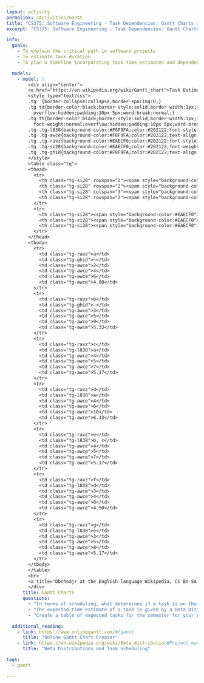 ```yaml
---
layout: activity
permalink: /Activities/Gantt
title: "CS375: Software Engineering - Task Dependencies: Gantt Charts and the Critical Path"
excerpt: "CS375: Software Engineering - Task Dependencies: Gantt Charts and the Critical Path"

info:
  goals:
    - To explain the critical path in software projects
    - To estimate task duration
    - To plan a timeline incorporating task time estimates and dependencies using a Gantt chart

  models:
    - model: |
        <div align="center">
        <a href="https://en.wikipedia.org/wiki/Gantt_chart">Task Estimation Data from https://en.wikipedia.org/wiki/Gantt_chart</a>, <a href="https://en.wikipedia.org/wiki/Wikipedia:Text_of_Creative_Commons_Attribution-ShareAlike_3.0_Unported_License">CC BY-SA</a><br>
        <style type="text/css">
        .tg  {border-collapse:collapse;border-spacing:0;}
        .tg td{border-color:black;border-style:solid;border-width:1px;font-family:Arial, sans-serif;font-size:14px;
          overflow:hidden;padding:10px 5px;word-break:normal;}
        .tg th{border-color:black;border-style:solid;border-width:1px;font-family:Arial, sans-serif;font-size:14px;
          font-weight:normal;overflow:hidden;padding:10px 5px;word-break:normal;}
        .tg .tg-l838{background-color:#F8F9FA;color:#202122;font-style:italic;text-align:center;vertical-align:top}
        .tg .tg-awce{background-color:#F8F9FA;color:#202122;text-align:right;vertical-align:middle}
        .tg .tg-ravz{background-color:#EAECF0;color:#202122;font-style:italic;font-weight:bold;text-align:center;vertical-align:top}
        .tg .tg-si28{background-color:#EAECF0;color:#202122;font-weight:bold;text-align:center;vertical-align:middle}
        .tg .tg-ghid{background-color:#F8F9FA;color:#202122;text-align:center;vertical-align:middle}
        </style>
        <table class="tg">
        <thead>
          <tr>
            <th class="tg-si28" rowspan="2"><span style="background-color:#EAECF0">Activity</span></th>
            <th class="tg-si28" rowspan="2"><span style="background-color:#EAECF0">Predecessor</span></th>
            <th class="tg-si28" colspan="3"><span style="background-color:#EAECF0">Time estimates (in days)</span></th>
            <th class="tg-si28" rowspan="2"><span style="background-color:#EAECF0">Expected time (</span>TE<span style="background-color:#EAECF0">)</span></th>
          </tr>
          <tr>
            <th class="tg-si28"><span style="background-color:#EAECF0">Opt. (</span>O<span style="background-color:#EAECF0">)</span></th>
            <th class="tg-si28"><span style="background-color:#EAECF0">Normal (</span>M<span style="background-color:#EAECF0">)</span></th>
            <th class="tg-si28"><span style="background-color:#EAECF0">Pess. (</span>P<span style="background-color:#EAECF0">)</span></th>
          </tr>
        </thead>
        <tbody>
          <tr>
            <td class="tg-ravz">a</td>
            <td class="tg-ghid">—</td>
            <td class="tg-awce">2</td>
            <td class="tg-awce">4</td>
            <td class="tg-awce">6</td>
            <td class="tg-awce">4.00</td>
          </tr>
          <tr>
            <td class="tg-ravz">b</td>
            <td class="tg-ghid">—</td>
            <td class="tg-awce">3</td>
            <td class="tg-awce">5</td>
            <td class="tg-awce">9</td>
            <td class="tg-awce">5.33</td>
          </tr>
          <tr>
            <td class="tg-ravz">c</td>
            <td class="tg-l838">a</td>
            <td class="tg-awce">4</td>
            <td class="tg-awce">5</td>
            <td class="tg-awce">7</td>
            <td class="tg-awce">5.17</td>
          </tr>
          <tr>
            <td class="tg-ravz">d</td>
            <td class="tg-l838">a</td>
            <td class="tg-awce">4</td>
            <td class="tg-awce">6</td>
            <td class="tg-awce">10</td>
            <td class="tg-awce">6.33</td>
          </tr>
          <tr>
            <td class="tg-ravz">e</td>
            <td class="tg-l838">b, c</td>
            <td class="tg-awce">4</td>
            <td class="tg-awce">5</td>
            <td class="tg-awce">7</td>
            <td class="tg-awce">5.17</td>
          </tr>
          <tr>
            <td class="tg-ravz">f</td>
            <td class="tg-l838">d</td>
            <td class="tg-awce">3</td>
            <td class="tg-awce">4</td>
            <td class="tg-awce">8</td>
            <td class="tg-awce">4.50</td>
          </tr>
          <tr>
            <td class="tg-ravz">g</td>
            <td class="tg-l838">e</td>
            <td class="tg-awce">3</td>
            <td class="tg-awce">5</td>
            <td class="tg-awce">8</td>
            <td class="tg-awce">5.17</td>
          </tr>
        </tbody>
        </table>
        <br>
        <a title="Dbsheajr at the English-language Wikipedia, CC BY-SA 3.0 &lt;http://creativecommons.org/licenses/by-sa/3.0/&gt;, via Wikimedia Commons" href="https://commons.wikimedia.org/wiki/File:Pert_example_gantt_chart.gif"><img width="512" alt="Pert example gantt chart" src="https://upload.wikimedia.org/wikipedia/commons/7/73/Pert_example_gantt_chart.gif"></a>
        </div>
      title: Gantt Charts
      questions:
        - "In terms of scheduling, what determines if a task is on the <strong>critical path</strong>?"
        - "The expected time estimate of a task is given by a Beta Distribution over the optimistic time, the most likely time, and the pessimistic time.  It is a weighted average of the optimistic time, the pessimistic time, and four times the most likely time.  Write this formula and verify the time estimates in the table above."
        - "Create a table of expected tasks for the semester for your project, and a Gantt chart, which you will include in your design report."

  additional_reading:
    - link: https://www.onlinegantt.com/#/gantt
      title: "Online Gantt Chart Creator"
    - link: https://en.wikipedia.org/wiki/Beta_distribution#Project_management:_task_cost_and_schedule_modeling
      title: "Beta Distributions and Task Scheduling"

tags:
  - gantt

---
```


